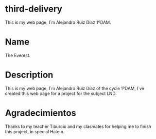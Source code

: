 # third-delivery
This is my web page, I´m Alejandro Ruiz Díaz 1ºDAM.

# Name
The Everest.

# Description
This is my web page, I´m Alejandro Ruiz Díaz of the cycle 1ºDAM, I´ve created this web page for a project for the subject LND.

# Agradecimientos
Thanks to my teacher Tiburcio and my clasmates for helping me to finish this project, in special Hatem.
